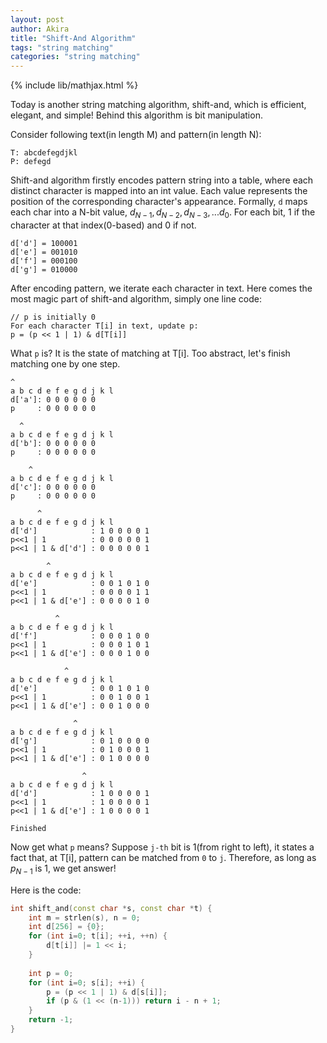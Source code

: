 ```yaml
---
layout: post
author: Akira
title: "Shift-And Algorithm"
tags: "string matching"
categories: "string matching"
---
```

{% include lib/mathjax.html %}



Today is another string matching algorithm, shift-and, which is efficient, elegant, and simple! Behind this algorithm is bit manipulation.  

Consider following text(in length M) and pattern(in length N):

```
T: abcdefegdjkl
P: defegd
```

Shift-and algorithm firstly encodes pattern string into a table, where each distinct character is mapped into an int value. Each value represents the position of the corresponding character's appearance. Formally, `d` maps each char into a N-bit value, $d_{N-1}, d_{N-2}, d_{N-3}, ... d_0$. For each bit, 1 if the character at that index(0-based) and 0 if not. 

```
d['d'] = 100001
d['e'] = 001010
d['f'] = 000100
d['g'] = 010000
```

After encoding pattern, we iterate each character in text. Here comes the most magic part of shift-and algorithm, simply one line code:

```
// p is initially 0
For each character T[i] in text, update p: 
p = (p << 1 | 1) & d[T[i]]
```

What `p` is? It is the state of matching at T[i]. Too abstract, let's finish matching one by one step.

```
^
a b c d e f e g d j k l
d['a']: 0 0 0 0 0 0 
p     : 0 0 0 0 0 0 

  ^
a b c d e f e g d j k l
d['b']: 0 0 0 0 0 0 
p     : 0 0 0 0 0 0 

    ^
a b c d e f e g d j k l
d['c']: 0 0 0 0 0 0 
p     : 0 0 0 0 0 0 

      ^
a b c d e f e g d j k l
d['d']            : 1 0 0 0 0 1 
p<<1 | 1          : 0 0 0 0 0 1
p<<1 | 1 & d['d'] : 0 0 0 0 0 1

        ^
a b c d e f e g d j k l
d['e']            : 0 0 1 0 1 0 
p<<1 | 1          : 0 0 0 0 1 1
p<<1 | 1 & d['e'] : 0 0 0 0 1 0

          ^
a b c d e f e g d j k l
d['f']            : 0 0 0 1 0 0 
p<<1 | 1          : 0 0 0 1 0 1
p<<1 | 1 & d['e'] : 0 0 0 1 0 0

            ^
a b c d e f e g d j k l
d['e']            : 0 0 1 0 1 0
p<<1 | 1          : 0 0 1 0 0 1
p<<1 | 1 & d['e'] : 0 0 1 0 0 0

              ^
a b c d e f e g d j k l
d['g']            : 0 1 0 0 0 0
p<<1 | 1          : 0 1 0 0 0 1
p<<1 | 1 & d['e'] : 0 1 0 0 0 0

                ^
a b c d e f e g d j k l
d['d']            : 1 0 0 0 0 1
p<<1 | 1          : 1 0 0 0 0 1
p<<1 | 1 & d['e'] : 1 0 0 0 0 1

Finished
```

Now get what `p` means? Suppose `j-th` bit is 1(from right to left), it states a fact that, at T[i], pattern can be matched from `0` to `j`.  Therefore, as long as $p_{N-1}$ is 1, we get answer!

Here is the code:

```c++
int shift_and(const char *s, const char *t) {
    int m = strlen(s), n = 0;
    int d[256] = {0};
    for (int i=0; t[i]; ++i, ++n) {
        d[t[i]] |= 1 << i;
    }
    
    int p = 0;
    for (int i=0; s[i]; ++i) {
        p = (p << 1 | 1) & d[s[i]];
        if (p & (1 << (n-1))) return i - n + 1;
    }
    return -1;
}

```

